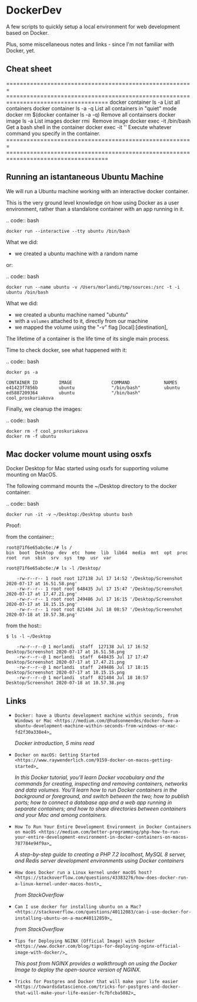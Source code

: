 DockerDev
=========

A few scripts to quickly setup a local environment for web development based on Docker.

Plus, some miscellaneous notes and links - since I'm not familiar with Docker, yet.



Cheat sheet
-----------

======================================================= ====================================================================================
docker container ls -a                                  List all containers
docker container ls -a -q                               List all containers in "quiet" mode
docker rm $(docker container ls -a -q)                  Remove all containsers
docker image ls -a                                      List images
docker rmi <image name>                                 Remove image
docker exec -it <container name> /bin/bash              Get a bash shell in the container
docker exec -it <container name> '<command>'            Execute whatever command you specify in the container.
======================================================= ====================================================================================



Running an istantaneous Ubuntu Machine
--------------------------------------

We will run a Ubuntu machine working with an interactive docker container.

This is the very ground level knowledge on how using Docker as a user environment,
rather than a standalone container with an app running in it.

.. code:: bash

    docker run --interactive --tty ubuntu /bin/bash

What we did:

- we created a ubuntu machine with a random name


or:

.. code:: bash

    docker run --name ubuntu -v /Users/morlandi/tmp/sources:/src -t -i ubuntu /bin/bash

What we did:

- we created a ubuntu machine named "ubuntu"
- with a `volumes` attached to it, directly from our machine
- we mapped the volume using the "-v" flag [local]:[destination],


The lifetime of a container is the life time of its single main process.

Time to check docker, see what happened with it:

.. code:: bash

    docker ps -a

    CONTAINER ID        IMAGE               COMMAND             NAMES
    e41423f7856b        ubuntu              "/bin/bash"         ubuntu
    ed5887209364        ubuntu              "/bin/bash"         cool_proskuriakova

Finally, we cleanup the images:

.. code:: bash

    docker rm -f cool_proskuriakova
    docker rm -f ubuntu

Mac docker volume mount using osxfs
-----------------------------------

Docker Desktop for Mac started using osxfs for supporting volume mounting on MacOS.

The following command mounts the ~/Desktop directory to the docker container:

.. code:: bash

    docker run -it -v ~/Desktop:/Desktop ubuntu bash

Proof:

from the container::

    root@71f6e65abc6e:/# ls /
    bin  boot  Desktop  dev  etc  home  lib  lib64  media  mnt  opt  proc  root  run  sbin  srv  sys  tmp  usr  var

    root@71f6e65abc6e:/# ls -l /Desktop/

        -rw-r--r-- 1 root root 127138 Jul 17 14:52 '/Desktop/Screenshot 2020-07-17 at 16.51.58.png'
        -rw-r--r-- 1 root root 648435 Jul 17 15:47 '/Desktop/Screenshot 2020-07-17 at 17.47.21.png'
        -rw-r--r-- 1 root root 249486 Jul 17 16:15 '/Desktop/Screenshot 2020-07-17 at 18.15.15.png'
        -rw-r--r-- 1 root root 821404 Jul 18 08:57 '/Desktop/Screenshot 2020-07-18 at 10.57.38.png'

from the host::

    $ ls -l ~/Desktop

        -rw-r--r--@ 1 morlandi  staff  127138 Jul 17 16:52 Desktop/Screenshot 2020-07-17 at 16.51.58.png
        -rw-r--r--@ 1 morlandi  staff  648435 Jul 17 17:47 Desktop/Screenshot 2020-07-17 at 17.47.21.png
        -rw-r--r--@ 1 morlandi  staff  249486 Jul 17 18:15 Desktop/Screenshot 2020-07-17 at 18.15.15.png
        -rw-r--r--@ 1 morlandi  staff  821404 Jul 18 10:57 Desktop/Screenshot 2020-07-18 at 10.57.38.png


Links
-----

- `Docker: have a Ubuntu development machine within seconds, from Windows or Mac <https://medium.com/@hudsonmendes/docker-have-a-ubuntu-development-machine-within-seconds-from-windows-or-mac-fd2f30a338e4>`_

    *Docker introduction, 5 mins read*

- `Docker on macOS: Getting Started <https://www.raywenderlich.com/9159-docker-on-macos-getting-started>`_

    *In this Docker tutorial, you’ll learn Docker vocabulary and the commands for creating, inspecting and removing containers, networks and data volumes. You’ll learn how to run Docker containers in the background or foreground, and switch between the two; how to publish ports; how to connect a database app and a web app running in separate containers; and how to share directories between containers and your Mac and among containers.*

- `How To Run Your Entire Development Environment in Docker Containers on macOS <https://medium.com/better-programming/php-how-to-run-your-entire-development-environment-in-docker-containers-on-macos-787784e94f9a>`_

    *A step-by-step guide to creating a PHP 7.2 localhost, MySQL 8 server, and Redis server development environments using Docker containers*

- `How does Docker run a Linux kernel under macOS host? <https://stackoverflow.com/questions/43383276/how-does-docker-run-a-linux-kernel-under-macos-host>`_

    *from StackOverflow*

- `Can I use docker for installing ubuntu on a Mac? <https://stackoverflow.com/questions/40112083/can-i-use-docker-for-installing-ubuntu-on-a-mac#40112859>`_

    *from StackOverflow*

- `Tips for Deploying NGINX (Official Image) with Docker <https://www.docker.com/blog/tips-for-deploying-nginx-official-image-with-docker/>`_

    *This post from NGINX provides a walkthrough on using the Docker Image to deploy the open-source version of NGINX.*

- `Tricks for Postgres and Docker that will make your life easier <https://towardsdatascience.com/tricks-for-postgres-and-docker-that-will-make-your-life-easier-fc7bfcba5082>`_
